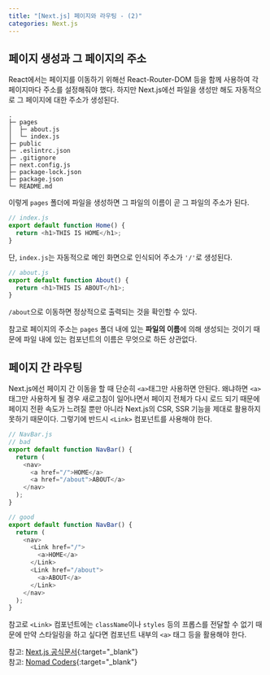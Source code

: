 ```yaml
---
title: "[Next.js] 페이지와 라우팅 - (2)"
categories: Next.js
---
```


## 페이지 생성과 그 페이지의 주소

React에서는 페이지를 이동하기 위해선 React-Router-DOM 등을 함께 사용하여 각 페이지마다 주소를 설정해줘야 했다. 하지만 Next.js에선 파일을 생성만 해도 자동적으로 그 페이지에 대한 주소가 생성된다.

```
.
├─ pages
│  ├─ about.js
│  └─ index.js
├─ public
├─ .eslintrc.json
├─ .gitignore
├─ next.config.js
├─ package-lock.json
├─ package.json
└─ README.md
```

이렇게 `pages` 폴더에 파일을 생성하면 그 파일의 이름이 곧 그 파일의 주소가 된다.

```js
// index.js
export default function Home() {
  return <h1>THIS IS HOME</h1>;
}
```

단, `index.js`는 자동적으로 메인 화면으로 인식되어 주소가 `'/'`로 생성된다.

```js
// about.js
export default function About() {
  return <h1>THIS IS ABOUT</h1>;
}
```

`/about`으로 이동하면 정상적으로 출력되는 것을 확인할 수 있다.

참고로 페이지의 주소는 `pages` 폴더 내에 있는 **파일의 이름**에 의해 생성되는 것이기 때문에 파일 내에 있는 컴포넌트의 이름은 무엇으로 하든 상관없다.

## 페이지 간 라우팅

Next.js에선 페이지 간 이동을 할 때 단순히 `<a>`태그만 사용하면 안된다. 왜냐하면 `<a>`태그만 사용하게 될 경우 새로고침이 일어나면서 페이지 전체가 다시 로드 되기 때문에 페이지 전환 속도가 느려질 뿐만 아니라 Next.js의 CSR, SSR 기능을 제대로 활용하지 못하기 때문이다. 그렇기에 반드시 `<Link>` 컴포넌트를 사용해야 한다.

```js
// NavBar.js
// bad
export default function NavBar() {
  return (
    <nav>
      <a href="/">HOME</a>
      <a href="/about">ABOUT</a>
    </nav>
  );
}

// good
export default function NavBar() {
  return (
    <nav>
      <Link href="/">
        <a>HOME</a>
      </Link>
      <Link href="/about">
        <a>ABOUT</a>
      </Link>
    </nav>
  );
}
```

참고로 `<Link>` 컴포넌트에는 `className`이나 `styles` 등의 프롭스를 전달할 수 없기 때문에 만약 스타일링을 하고 싶다면 컴포넌트 내부의 `<a>` 태그 등을 활용해야 한다.

참고: [Next.js 공식문서](https://nextjs.org/docs){:target="\_blank"}  
 참고: [Nomad Coders](https://nomadcoders.co/){:target="\_blank"}
